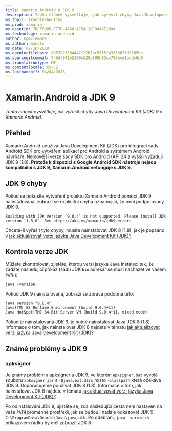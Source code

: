 ```yaml
---
title: Xamarin.Android a JDK 9
description: Tento článek vysvětluje, jak vyřešit chyby Java Development Kit (JDK) 9 v Xamarin.Android.
ms.topic: troubleshooting
ms.prod: xamarin
ms.assetid: 7DCF0985-F77D-4A68-AC54-10C9846E189A
ms.technology: xamarin-android
author: mgmclemore
ms.author: mamcle
ms.date: 02/16/2018
ms.openlocfilehash: 8857823884447f22b7bc5535f43369671d3285bc
ms.sourcegitcommit: 945df041e2180cb20af08b83cc703ecd1aedc6b0
ms.translationtype: MT
ms.contentlocale: cs-CZ
ms.lasthandoff: 04/04/2018
---
```

# <a name="xamarinandroid-and-jdk-9"></a>Xamarin.Android a JDK 9

_Tento článek vysvětluje, jak vyřešit chyby Java Development Kit (JDK) 9 v Xamarin.Android._


## <a name="overview"></a>Přehled

Xamarin.Android používá Java Development Kit (JDK) pro integraci sady Android SDK pro vytváření aplikací pro Android a systémem Android návrháře. Nejnovější verze sady SDK pro Android (API 24 a vyšší) vyžadují JDK 8 (1.8). **Protože k dispozici z Google Android SDK nástroje nejsou kompatibilní s JDK 9, Xamarin.Android nefunguje s JDK 9.**

## <a name="jdk-9-errors"></a>JDK 9 chyby

Pokud se pokusíte vytvoření projektu Xamarin.Android pomocí JDK 9 nainstalovaná, zobrazí se explicitní chyba oznamující, že není podporovaný JDK 9.

```shell
Building with JDK Version `9.0.4` is not supported. Please install JDK version `1.8.0`. See https://aka.ms/xamarin/jdk9-errors  
```

Chcete-li vyřešit tyto chyby, musíte nainstalovat JDK 8 (1.8), jak je popsáno v [jak aktualizovat verzi jazyka Java Development Kit (JDK)?](~/android/troubleshooting/questions/update-jdk.md).


## <a name="checking-the-jdk-version"></a>Kontrola verze JDK

Můžete zkontrolovat, zjistěte, kterou verzi jazyka Java instalaci tak, že zadáte následující příkaz (sadu JDK `bin` adresář se musí nacházet ve vašem `PATH`):

```shell
java -version
```

Pokud JDK 9 nainstalovaná, zobrazí se zpráva podobná této:

```shell
java version "9.0.4"
Java(TM) SE Runtime Environment (build 9.0.4+11)
Java HotSpot(TM) 64-Bit Server VM (build 9.0.4+11, mixed mode)
```

Pokud je nainstalovaná JDK 9, je nutné nainstalovat Java JDK 8 (1.8). Informace o tom, jak nainstalovat JDK 8 najdete v tématu [jak aktualizovat verzi jazyka Java Development Kit (JDK)?](~/android/troubleshooting/questions/update-jdk.md)

## <a name="known-issues-with-jdk-9"></a>Známé problémy s JDK 9

### <a name="apksigner"></a>apksigner

Je známý problém s apksigner a JDK 9, ve kterém `apksigner.bat` vyvolá souboru `apksigner.jar` s `-Djava.ext.dirs` místo `-classpath` která očekává JDK 9. Doporučujeme používat JDK 8 (1.8). Informace o tom, jak nainstalovat JDK 8 najdete v tématu [jak aktualizovat verzi jazyka Java Development Kit (JDK)?](~/android/troubleshooting/questions/update-jdk.md)

Po odinstalování JDK 9, ujistěte se, zda následující cesta není nastaven na vaše `PATH` proměnné prostředí, jak se budou i nadále odkazovat JDK 9: `C:\ProgramData\Oracle\Java\javapath`. Po odebrání, `java -version` v příkazovém řádku by měl zobrazit JDK 8.
